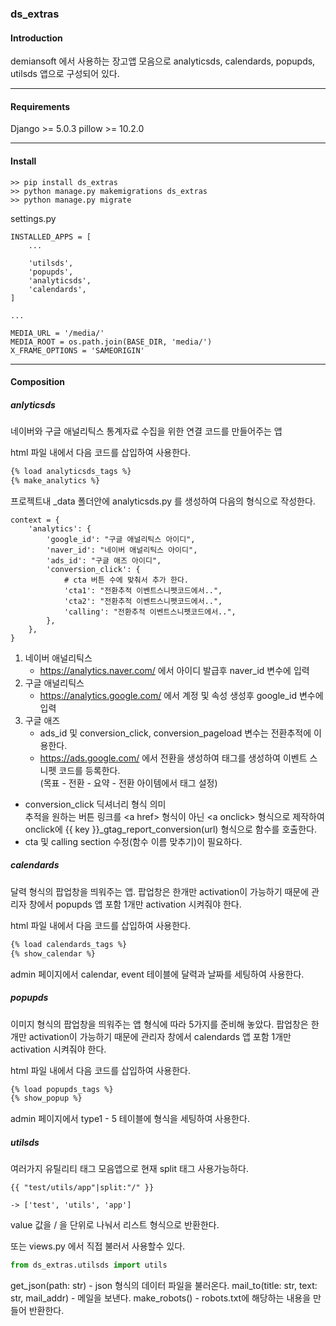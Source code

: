### ds_extras

#### Introduction

demiansoft 에서 사용하는 장고앱 모음으로 analyticsds, calendards, popupds, utilsds 앱으로 구성되어 있다.

---
#### Requirements

Django >= 5.0.3
pillow >= 10.2.0

---
#### Install

```
>> pip install ds_extras
>> python manage.py makemigrations ds_extras
>> python manage.py migrate
```

settings.py

```
INSTALLED_APPS = [  
    ...
    
    'utilsds',  
    'popupds',  
    'analyticsds',  
    'calendards',  
]

...

MEDIA_URL = '/media/'  
MEDIA_ROOT = os.path.join(BASE_DIR, 'media/')  
X_FRAME_OPTIONS = 'SAMEORIGIN'
```

---
#### Composition

##### anlyticsds
네이버와 구글 애널리틱스 통계자료 수집을 위한 연결 코드를 만들어주는 앱

html 파일 내에서 다음 코드를 삽입하여 사용한다.
```html
{% load analyticsds_tags %}
{% make_analytics %}
```

프로젝트내 \_data 폴더안에 analyticsds.py 를 생성하여 다음의 형식으로 작성한다.
```
context = {  
    'analytics': {  
        'google_id': "구글 애널리틱스 아이디",  
        'naver_id': "네이버 애널리틱스 아이디",  
        'ads_id': "구글 애즈 아이디",  
        'conversion_click': {  
            # cta 버튼 수에 맞춰서 추가 한다.  
            'cta1': "전환추적 이벤트스니펫코드에서..",  
            'cta2': "전환추적 이벤트스니펫코드에서..",  
            'calling': "전환추적 이벤트스니펫코드에서..",  
        },  
    },  
}
```

1. 네이버 애널리틱스  
    - https://analytics.naver.com/ 에서 아이디 발급후 naver_id 변수에 입력  
2. 구글 애널리틱스  
    - https://analytics.google.com/ 에서 계정 및 속성 생성후 google_id 변수에 입력  
3. 구글 애즈  
    - ads_id 및 conversion_click, conversion_pageload 변수는 전환추적에 이용한다.  
    - https://ads.google.com/ 에서 전환을 생성하여 태그를 생성하여 이벤트 스니펫 코드를 등록한다.  
    (목표 - 전환 - 요약 - 전환 아이템에서 태그 설정)  
  
- conversion_click 딕셔너리 형식 의미  
  추적을 원하는 버튼 링크를 \<a href> 형식이 아닌 \<a onclick> 형식으로 제작하여 onclick에  {{ key }}\_gtag_report_conversion(url) 형식으로 함수를 호출한다.  
- cta 및 calling section 수정(함수 이름 맞추기)이 필요하다. 

##### calendards
달력 형식의 팝업창을 띄워주는 앱. 팝업창은 한개만 activation이 가능하기 때문에 관리자 창에서 popupds 앱 포함 1개만 activation 시켜줘야 한다.

html 파일 내에서 다음 코드를 삽입하여 사용한다.
```html
{% load calendards_tags %}  
{% show_calendar %}
```

admin 페이지에서 calendar, event 테이블에 달력과 날짜를 세팅하여 사용한다.

##### popupds
이미지 형식의 팝업창을 띄워주는 앱 형식에 따라 5가지를 준비해 놓았다. 팝업창은 한개만 activation이 가능하기 때문에 관리자 창에서 calendards 앱 포함 1개만 activation 시켜줘야 한다.

html 파일 내에서 다음 코드를 삽입하여 사용한다.
```html
{% load popupds_tags %}  
{% show_popup %}
```

admin 페이지에서 type1 - 5 테이블에 형식을 세팅하여 사용한다.

##### utilsds
여러가지 유틸리티 태그 모음앱으로 현재 split 태그 사용가능하다.

```
{{ "test/utils/app"|split:"/" }}

-> ['test', 'utils', 'app']
```
value 값을 / 을 단위로 나눠서 리스트 형식으로 반환한다.

또는 views.py 에서 직접 불러서 사용할수 있다.
```python
from ds_extras.utilsds import utils
```

get_json(path: str) - json 형식의 데이터 파일을 불러온다.
mail_to(title: str, text: str, mail_addr) - 메일을 보낸다.
make_robots() - robots.txt에 해당하는 내용을 만들어 반환한다.


